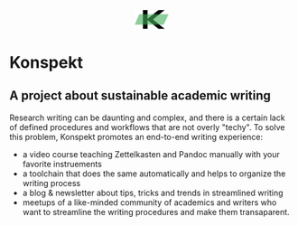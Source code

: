 <p align="center">
  <img alt="Konspekt" src="/static/images/logo.svg" width="60" />
</p>

# Konspekt

## A project about sustainable academic writing

Research writing can be daunting and complex, and there is a certain lack of defined procedures and workflows that are not overly "techy". To solve this problem, Konspekt promotes an end-to-end writing experience: 

- a video course teaching Zettelkasten and Pandoc manually with your favorite instruements
- a toolchain that does the same automatically and helps to organize the writing process
- a blog & newsletter about tips, tricks and trends in streamlined writing
- meetups of a like-minded community of academics and writers who want to streamline the writing procedures and make them transaparent.